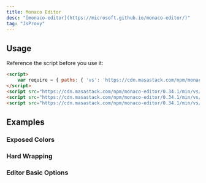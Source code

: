 ```yaml
---
title: Monaco Editor
desc: "[monaco-editor](https://microsoft.github.io/monaco-editor/)"
tag: "JsProxy"
---
```


## Usage

<masa-example file="Examples.components.monaco_editor.Usage"></masa-example>

Reference the script before you use it:

```html
<script>
    var require = { paths: { 'vs': 'https://cdn.masastack.com/npm/monaco-editor/0.34.1/min/vs' } };
</script>
<script src="https://cdn.masastack.com/npm/monaco-editor/0.34.1/min/vs/loader.js"></script>
<script src="https://cdn.masastack.com/npm/monaco-editor/0.34.1/min/vs/editor/editor.main.nls.js"></script>
<script src="https://cdn.masastack.com/npm/monaco-editor/0.34.1/min/vs/editor/editor.main.js"></script>
```

## Examples

### Exposed Colors

<masa-example file="Examples.components.monaco_editor.ExposedColors"></masa-example>

### Hard Wrapping

<masa-example file="Examples.components.monaco_editor.HardWrapping"></masa-example>

### Editor Basic Options

<masa-example file="Examples.components.monaco_editor.EditorBasicOptions"></masa-example>
